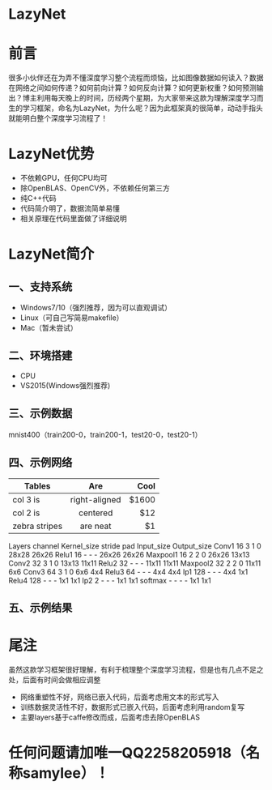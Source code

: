 # LazyNet
# 前言
很多小伙伴还在为弄不懂深度学习整个流程而烦恼，比如图像数据如何读入？数据在网络之间如何传递？如何前向计算？如何反向计算？如何更新权重？如何预测输出？博主利用每天晚上的时间，历经两个星期，为大家带来这款为理解深度学习而生的学习框架，命名为LazyNet，为什么呢？因为此框架真的很简单，动动手指头就能明白整个深度学习流程了！

# LazyNet优势
* 不依赖GPU，任何CPU均可
* 除OpenBLAS、OpenCV外，不依赖任何第三方
* 纯C++代码
* 代码简介明了，数据流简单易懂
* 相关原理在代码里面做了详细说明

# LazyNet简介
## 一、支持系统
* Windows7/10（强烈推荐，因为可以直观调试）
* Linux（可自己写简易makefile）
* Mac（暂未尝试）
## 二、环境搭建
* CPU
* VS2015(Windows强烈推荐)
## 三、示例数据
mnist400（train200-0，train200-1，test20-0，test20-1）
## 四、示例网络
|Tables         | Are           | Cool  |
| ------------- |:-------------:| -----:|
| col 3 is      | right-aligned | $1600 |
| col 2 is      | centered      |   $12 |
| zebra stripes | are neat      |    $1 |
Layers	channel	Kernel_size	stride	pad	Input_size	Output_size
Conv1	16	3	1	0	28x28	26x26
Relu1	16	-	-	-	26x26	26x26
Maxpool1	16	2	2	0	26x26	13x13
Conv2	32	3	1	0	13x13	11x11
Relu2	32	-	-	-	11x11	11x11
Maxpool2	32	2	2	0	11x11	6x6
Conv3	64	3	1	0	6x6	4x4
Relu3	64	-	-	-	4x4	4x4
Ip1	128	-	-	-	4x4	1x1
Relu4	128	-	-	-	1x1	1x1
Ip2	2	-	-	-	1x1	1x1
softmax	-	-	-	-	1x1	1x1
## 五、示例结果

# 尾注
虽然这款学习框架很好理解，有利于梳理整个深度学习流程，但是也有几点不足之处，后面有时间会做相应调整

* 网络重塑性不好，网络已嵌入代码，后面考虑用文本的形式写入
* 训练数据灵活性不好，数据形式已嵌入代码，后面考虑利用random复写
* 主要layers基于caffe修改而成，后面考虑去除OpenBLAS


# 任何问题请加唯一QQ2258205918（名称samylee）！
